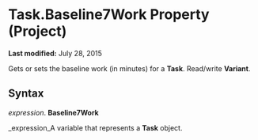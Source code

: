 
# Task.Baseline7Work Property (Project)

 **Last modified:** July 28, 2015

Gets or sets the baseline work (in minutes) for a  **Task**. Read/write  **Variant**.

## Syntax

 _expression_. **Baseline7Work**

 _expression_A variable that represents a  **Task** object.

